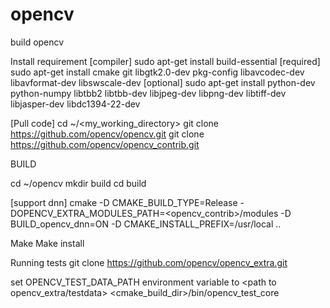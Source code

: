 # opencv
build opencv


Install requirement
[compiler] sudo apt-get install build-essential
[required] sudo apt-get install cmake git libgtk2.0-dev pkg-config libavcodec-dev libavformat-dev libswscale-dev
[optional] sudo apt-get install python-dev python-numpy libtbb2 libtbb-dev libjpeg-dev libpng-dev libtiff-dev libjasper-dev libdc1394-22-dev

[Pull code]
cd ~/<my_working_directory>
git clone https://github.com/opencv/opencv.git
git clone https://github.com/opencv/opencv_contrib.git

BUILD

cd ~/opencv
mkdir build
cd build

[support dnn]
cmake -D CMAKE_BUILD_TYPE=Release 
-DOPENCV_EXTRA_MODULES_PATH=<opencv_contrib>/modules 
-D BUILD_opencv_dnn=ON
-D CMAKE_INSTALL_PREFIX=/usr/local ..


Make
Make install


Running tests
git clone https://github.com/opencv/opencv_extra.git

set OPENCV_TEST_DATA_PATH environment variable to <path to opencv_extra/testdata>
<cmake_build_dir>/bin/opencv_test_core

